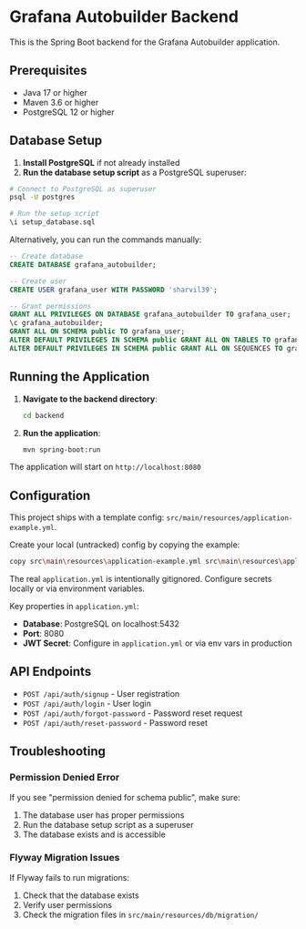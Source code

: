 # Grafana Autobuilder Backend

This is the Spring Boot backend for the Grafana Autobuilder application.

## Prerequisites

- Java 17 or higher
- Maven 3.6 or higher
- PostgreSQL 12 or higher

## Database Setup

1. **Install PostgreSQL** if not already installed
2. **Run the database setup script** as a PostgreSQL superuser:

```bash
# Connect to PostgreSQL as superuser
psql -U postgres

# Run the setup script
\i setup_database.sql
```

Alternatively, you can run the commands manually:

```sql
-- Create database
CREATE DATABASE grafana_autobuilder;

-- Create user
CREATE USER grafana_user WITH PASSWORD 'sharvil39';

-- Grant permissions
GRANT ALL PRIVILEGES ON DATABASE grafana_autobuilder TO grafana_user;
\c grafana_autobuilder;
GRANT ALL ON SCHEMA public TO grafana_user;
ALTER DEFAULT PRIVILEGES IN SCHEMA public GRANT ALL ON TABLES TO grafana_user;
ALTER DEFAULT PRIVILEGES IN SCHEMA public GRANT ALL ON SEQUENCES TO grafana_user;
```

## Running the Application

1. **Navigate to the backend directory**:

   ```bash
   cd backend
   ```

2. **Run the application**:
   ```bash
   mvn spring-boot:run
   ```

The application will start on `http://localhost:8080`

## Configuration

This project ships with a template config: `src/main/resources/application-example.yml`.

Create your local (untracked) config by copying the example:

```bash
copy src\main\resources\application-example.yml src\main\resources\application.yml
```

The real `application.yml` is intentionally gitignored. Configure secrets locally or via environment variables.

Key properties in `application.yml`:

- **Database**: PostgreSQL on localhost:5432
- **Port**: 8080
- **JWT Secret**: Configure in `application.yml` or via env vars in production

## API Endpoints

- `POST /api/auth/signup` - User registration
- `POST /api/auth/login` - User login
- `POST /api/auth/forgot-password` - Password reset request
- `POST /api/auth/reset-password` - Password reset

## Troubleshooting

### Permission Denied Error

If you see "permission denied for schema public", make sure:

1. The database user has proper permissions
2. Run the database setup script as a superuser
3. The database exists and is accessible

### Flyway Migration Issues

If Flyway fails to run migrations:

1. Check that the database exists
2. Verify user permissions
3. Check the migration files in `src/main/resources/db/migration/`
